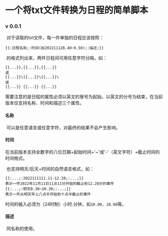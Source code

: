 # 一个将txt文件转换为日程的简单脚本

### v 0.0.1

​	对于读取的txt文件，每一件单独的日程应该按照：

```
{{:日程名称;:时间(如202211128.40~9.50);:描述;}}
```

​	的格式列出来，两件日程间可用任意字符分隔，如：

```
{{...}},{{...}},{{...}}
或
{{...}}\{{...}}\{{...}}\
或
{{...}} {{...}} {{...}}
```

​	需要注意的是日程的属性必须以英文的冒号为起始，以英文的分号为结束，在当前版本仅支持名称、时间和描述三个属性。

#### 名称

​	可以是任意语言或任意字符，对最终的结果不会产生影响。

#### 时间

​	在当前版本支持全数字的八位日期+起始时间+'~'或'-'（英文字符）+截止时间的时间格式。

​	也支持明天/后天+时间的自然语言格式，如：

```
{{:...;:2022111111.11-12.28;:...;}}
表示一件2022年11月11日11点11分开始的截止到12.28分的事件
{{:...;:明天8.30~10.30;:...;}}
表示一件从明天早上八点半开始到十点半截止的事件
```

​	时间的输入必须为（24时制）小时.分钟，如`10.00, 18.00`等。

#### 描述

​	同名称的使用。